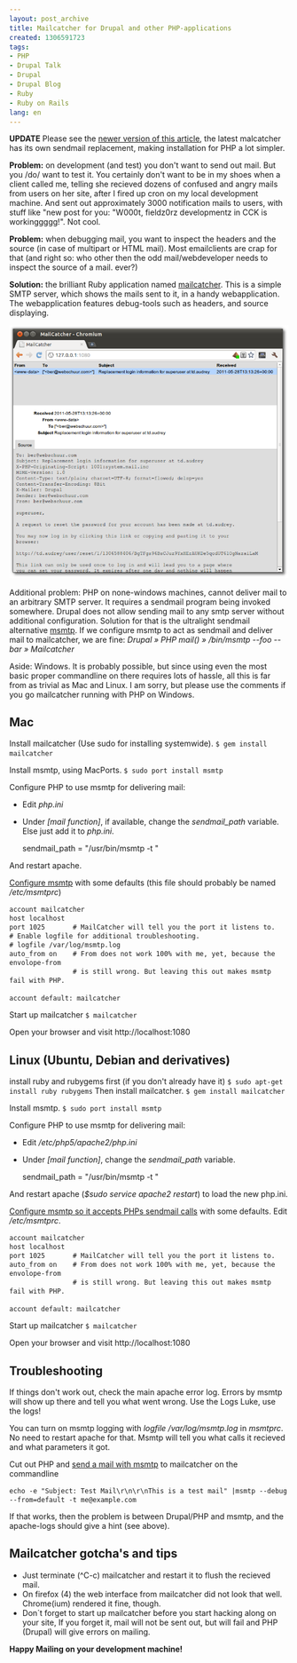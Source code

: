 ```yaml
---
layout: post_archive
title: Mailcatcher for Drupal and other PHP-applications
created: 1306591723
tags:
- PHP
- Drupal Talk
- Drupal
- Drupal Blog
- Ruby
- Ruby on Rails
lang: en
---
```


**UPDATE** Please see the [newer version of this article](/2011/05/29/mailcatcher-for-drupal-and-other-php-applications-the-simple-version/), the latest malcatcher has its own sendmail replacement, making installation for PHP a lot simpler.

**Problem:** on development (and test) you don't want to send out mail. But you /do/ want to test it. You certainly don't want to be in my shoes when a client called me, telling she recieved dozens of confused and angry mails from users on her site, after I fired up cron on my local development machine. And sent out approximately 3000 notification mails to users, with stuff like "new post for you: "W000t, fieldz0rz developmentz in CCK is workinggggg!". Not cool.

**Problem:** when debugging mail, you want to inspect the headers and the source (in case of multipart or HTML mail). Most emailclients are crap for that (and right so: who other then the odd mail/webdeveloper needs to inspect the source of a mail. ever?)

**Solution:** the brilliant Ruby application named [mailcatcher](https://github.com/sj26/mailcatcher). This is a simple SMTP server, which shows the mails sent to it, in a handy webapplication. The webapplication features debug-tools such as headers, and source displaying.

![Screenshot of a Drupal password recorvery mail in Mailcatcher](/images/inline/mailcatcher.png)

Additional problem: PHP on none-windows machines, cannot deliver mail to an arbitrary SMTP server. It requires a sendmail program being invoked somewhere. Drupal does not allow sending mail to any smtp server without additional configuration. Solution for that is the ultralight sendmail alternative [msmtp](http://msmtp.sourceforge.net). If we configure msmtp to act as sendmail and deliver mail to mailcatcher, we are fine: *Drupal » PHP mail() » /bin/msmtp --foo --bar » Mailcatcher*

Aside: Windows. It is probably possible, but since using even the most basic proper commandline on there requires lots of hassle, all this is far from as trivial as Mac and Linux. I am sorry, but please use the comments if you go mailcatcher running with PHP on Windows.

## Mac
Install mailcatcher (Use sudo for installing systemwide).
`$ gem install mailcatcher` 

Install msmtp, using MacPorts. 
`$ sudo port install msmtp`

Configure PHP to use msmtp for delivering mail:

* Edit *php.ini*
* Under *[mail function]*, if available, change the *sendmail_path* variable. Else just add it to 
*php.ini*.

    sendmail_path = "/usr/bin/msmtp -t "

And restart apache.

[Configure msmtp](http://masterleep.com/2010/configuring-msmtp-on-osx-snow-leopard-to-send-through-gmail) with some defaults (this file should probably be named */etc/msmtprc*)

    account mailcatcher
    host localhost  
    port 1025       # MailCatcher will tell you the port it listens to.
    # Enable logfile for additional troubleshooting.
    # logfile /var/log/msmtp.log
    auto_from on    # From does not work 100% with me, yet, because the envolope-from 
                    # is still wrong. But leaving this out makes msmtp fail with PHP.

    account default: mailcatcher 

Start up mailcatcher
`$ mailcatcher`

Open your browser and visit http://localhost:1080

## Linux (Ubuntu, Debian and derivatives)
install ruby and rubygems first (if you don't already have it) 
`$ sudo apt-get install ruby rubygems`
Then install mailcatcher.
`$ gem install mailcatcher`

Install msmtp. 
`$ sudo port install msmtp`

Configure PHP to use msmtp for delivering mail:

* Edit */etc/php5/apache2/php.ini*
* Under *[mail function]*, change the *sendmail_path* variable.

    sendmail_path = "/usr/bin/msmtp -t "

And restart apache (*$sudo service apache2 restart*) to load the new php.ini.

[Configure msmtp so it accepts PHPs sendmail calls](http://serverfault.com/questions/235723/testing-php-mail-in-localhost-problem) with some defaults. Edit */etc/msmtprc*.

    account mailcatcher
    host localhost  
    port 1025       # MailCatcher will tell you the port it listens to.
    auto_from on    # From does not work 100% with me, yet, because the envolope-from 
                    # is still wrong. But leaving this out makes msmtp fail with PHP.

    account default: mailcatcher 

Start up mailcatcher
`$ mailcatcher`

Open your browser and visit http://localhost:1080

## Troubleshooting
If things don't work out, check the main apache error log. Errors by msmtp will show up there and tell you what went wrong. Use the Logs Luke, use the logs!

You can turn on msmtp logging with *logfile /var/log/msmtp.log* in *msmtprc*. No need to restart apache for that. Msmtp will tell you what calls it recieved and what parameters it got.

Cut out PHP and [send a mail with msmtp](http://serverfault.com/questions/235723/testing-php-mail-in-localhost-problem) to mailcatcher on the commandline

    echo -e "Subject: Test Mail\r\n\r\nThis is a test mail" |msmtp --debug --from=default -t me@example.com

If that works, then the problem is between Drupal/PHP and msmtp, and the apache-logs should give a hint (see above).

## Mailcatcher gotcha's and tips

* Just terminate (^C-c) mailcatcher and restart it to flush the recieved mail.
* On firefox (4) the web interface from mailcatcher did not look that well. Chrome(ium) rendered it fine, though.
* Don´t forget to start up mailcatcher before you start hacking along on your site, If you forget it, mail will not be sent out, but will fail and PHP (Drupal) will give errors on mailing.


**Happy Mailing on your development machine!**
